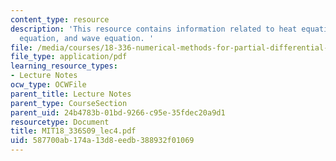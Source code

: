 ```yaml
---
content_type: resource
description: 'This resource contains information related to heat equation, transport
  equation, and wave equation. '
file: /media/courses/18-336-numerical-methods-for-partial-differential-equations-spring-2009/587700ab174a13d8eedb388932f01069_MIT18_336S09_lec4.pdf
file_type: application/pdf
learning_resource_types:
- Lecture Notes
ocw_type: OCWFile
parent_title: Lecture Notes
parent_type: CourseSection
parent_uid: 24b4783b-01bd-9266-c95e-35fdec20a9d1
resourcetype: Document
title: MIT18_336S09_lec4.pdf
uid: 587700ab-174a-13d8-eedb-388932f01069
---
```

